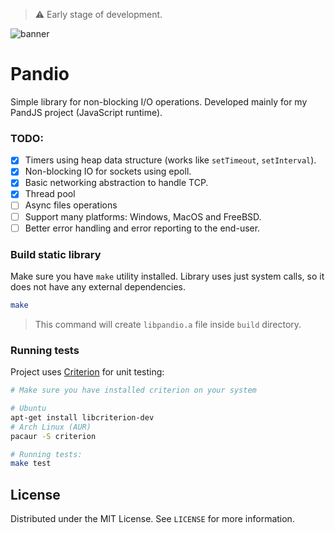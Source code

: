 > ⚠️ Early stage of development.

<img src="https://github.com/user-attachments/assets/cf70d4ac-9cef-4c66-8295-04946abdafd2" alt="banner" />

# Pandio

Simple library for non-blocking I/O operations. Developed mainly for my PandJS project (JavaScript runtime).

### TODO:

- [x] Timers using heap data structure (works like `setTimeout`, `setInterval`).
- [x] Non-blocking IO for sockets using epoll.
- [x] Basic networking abstraction to handle TCP.
- [x] Thread pool
- [ ] Async files operations
- [ ] Support many platforms: Windows, MacOS and FreeBSD.
- [ ] Better error handling and error reporting to the end-user.

### Build static library

Make sure you have `make` utility installed. Library uses just system calls, so it does not have any external dependencies.

```sh
make
```

> This command will create `libpandio.a` file inside `build` directory.

### Running tests

Project uses [Criterion](https://github.com/Snaipe/Criterion) for unit testing:

```sh
# Make sure you have installed criterion on your system

# Ubuntu
apt-get install libcriterion-dev
# Arch Linux (AUR)
pacaur -S criterion

# Running tests:
make test
```

## License

Distributed under the MIT License. See `LICENSE` for more information.
